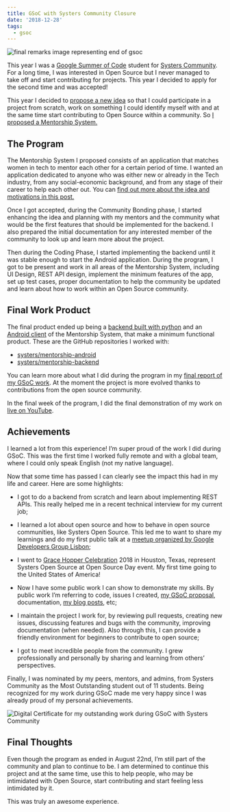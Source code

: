 ```yaml
---
title: GSoC with Systers Community Closure
date: '2018-12-28'
tags:
  - gsoc
---
```


![final remarks image representing end of gsoc](https://user-images.githubusercontent.com/11148726/53272204-8bf65500-36e8-11e9-9ea3-18ed37429582.png)

This year I was a [Google Summer of Code](https://summerofcode.withgoogle.com/) student for [Systers Community](http://systers.io/). For a long time, I was interested in Open Source but I never managed to take off and start contributing for projects. This year I decided to apply for the second time and was accepted!

This year I decided to [propose a new idea](https://docs.google.com/document/d/1TkyLWbVyW9WHEoqFBwpE1GE6vDRf7aoITT6i7tBFKsw) so that I could participate in a project from scratch, work on something I could identify myself with and at the same time start contributing to Open Source within a community. So [I proposed a Mentorship System.](https://summerofcode.withgoogle.com/archive/2018/projects/6592097335377920/)

## The Program

The Mentorship System I proposed consists of an application that matches women in tech to mentor each other for a certain period of time. I wanted an application dedicated to anyone who was either new or already in the Tech industry, from any social-economic background, and from any stage of their career to help each other out. You can [find out more about the idea and motivations in this post.](https://medium.com/systers-opensource/mentorship-system-by-systers-52dbe1275d9f)

Once I got accepted, during the Community Bonding phase, I started enhancing the idea and planning with my mentors and the community what would be the first features that should be implemented for the backend. I also prepared the initial documentation for any interested member of the community to look up and learn more about the project.

Then during the Coding Phase, I started implementing the backend until it was stable enough to start the Android application. During the program, I got to be present and work in all areas of the Mentorship System, including UI Design, REST API design, implement the minimum features of the app, set up test cases, proper documentation to help the community be updated and learn about how to work within an Open Source community.

## Final Work Product

The final product ended up being a [backend built with python](https://github.com/systers/mentorship-backend) and an [Android client](https://github.com/systers/mentorship-android) of the Mentorship System, that make a minimum functional product.
These are the GitHub repositories I worked with:
- [systers/mentorship-android](https://github.com/systers/mentorship-android)
- [systers/mentorship-backend](https://github.com/systers/mentorship-backend)

You can learn more about what I did during the program in my [final report of my GSoC work](https://gist.github.com/isabelcosta/413e5a58529b7be9cdb57dddc08fec01). At the moment the project is more evolved thanks to contributions from the open source community.

In the final week of the program, I did the final demonstration of my work on [live on YouTube](https://www.youtube.com/watch?v=xRZrdR47R-w).

## Achievements

I learned a lot from this experience! I’m super proud of the work I did during GSoC. This was the first time I worked fully remote and with a global team, where I could only speak English (not my native language).

Now that some time has passed I can clearly see the impact this had in my life and career. Here are some highlights:

* I got to do a backend from scratch and learn about implementing REST APIs. This really helped me in a recent technical interview for my current job;

* I learned a lot about open source and how to behave in open source communities, like Systers Open Source. This led me to want to share my learnings and do my first public talk at a [meetup organized by Google Developers Group Lisbon](https://www.meetup.com/pt-BR/gdglisbon/events/254345727/);

* I went to [Grace Hopper Celebration](https://ghc.anitab.org/) 2018 in Houston, Texas, represent Systers Open Source at Open Source Day event. My first time going to the United States of America!

* Now I have some public work I can show to demonstrate my skills. By public work I’m referring to code, issues I created, [my GSoC proposal](https://docs.google.com/document/d/1TkyLWbVyW9WHEoqFBwpE1GE6vDRf7aoITT6i7tBFKsw), documentation, [my blog posts](https://medium.com/isabel-costa-gsoc), etc;

* I maintain the project I work for, by reviewing pull requests, creating new issues, discussing features and bugs with the community, improving documentation (when needed). Also through this, I can provide a friendly environment for beginners to contribute to open source;

* I got to meet incredible people from the community. I grew professionally and personally by sharing and learning from others’ perspectives.

Finally, I was nominated by my peers, mentors, and admins, from Systers Community as the Most Outstanding student out of 11 students. Being recognized for my work during GSoC made me very happy since I was already proud of my personal achievements.

![Digital Certificate for my outstanding work during GSoC with Systers Community](https://user-images.githubusercontent.com/11148726/53272216-91ec3600-36e8-11e9-92bd-b2d63bd861b0.png)

## Final Thoughts

Even though the program as ended in August 22nd, I’m still part of the community and plan to continue to be. I am determined to continue this project and at the same time, use this to help people, who may be intimidated with Open Source, start contributing and start feeling less intimidated by it.

This was truly an awesome experience.
